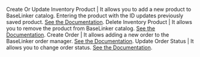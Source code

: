Create Or Update Inventory Product | It allows you to add a new product to BaseLinker catalog. Entering the product with the ID updates previously saved product. [See the Documentation](https://api.baselinker.com/index.php?method=addInventoryProduct).
Delete Inventory Product | It allows you to remove the product from BaseLinker catalog. [See the Documentation](https://api.baselinker.com/index.php?method=deleteInventoryProduct).
Create Order | It allows adding a new order to the BaseLinker order manager. [See the Documentation](https://api.baselinker.com/index.php?method=addOrder).
Update Order Status | It allows you to change order status. [See the Documentation](https://api.baselinker.com/index.php?method=setOrderStatus).